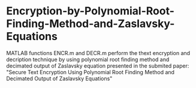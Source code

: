 # Encryption-by-Polynomial-Root-Finding-Method-and-Zaslavsky-Equations

 MATLAB functions ENCR.m and DECR.m perform the thext encryption and decription technique by using polynomial root finding method
 and decimated output of Zaslavsky equation presented in the submited paper:
 "Secure Text Encryption Using Polynomial Root Finding Method and Decimated Output of Zaslavsky Equations"

 
